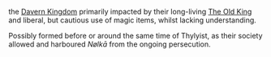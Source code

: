 ---
---

the [Davern Kingdom](..\..\Realms\Utuw%20System\Schi\Servilia\Regions\Areas\Davern%20Kingdom\Davern%20Kingdom.md) primarily impacted by their long-living [The Old King](..\..\Beings\Characters%20and%20People\The%20Old%20King.md) and liberal, but cautious use of magic items, whilst lacking understanding. 

Possibly formed before or around the same time of Thylyist, as their society allowed and harboured *Nølkā* from the ongoing persecution. 
